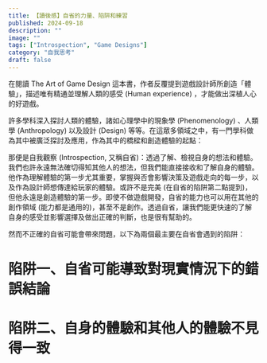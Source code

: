 ```yaml
---
title: 【讀後感】自省的力量、陷阱和練習
published: 2024-09-18
description: ""
image: ""
tags: ["Introspection", "Game Designs"]
category: "自我思考"
draft: false
---
```


在閱讀 The Art of Game Design 這本書，作者反覆提到遊戲設計師所創造「體驗」，描述唯有精通並理解人類的感受 (Human experience) ，才能做出深植人心的好遊戲。

許多學科深入探討人類的體驗，諸如心理學中的現象學 (Phenomenology) 、人類學 (Anthropology) 以及設計 (Design) 等等。在這眾多領域之中，有一門學科做為其中被廣泛探討及應用，作為其中的橋樑和創造體驗的起點：

那便是自我觀察 (Introspection, 又稱自省)：透過了解、檢視自身的想法和體驗。我們也許永遠無法確切得知其他人的想法，但我們能直接接收和了解自身的體驗。他作為理解體驗的第一步尤其重要，掌握與否會影響決策及遊戲走向的每一步，以及作為設計師想傳達給玩家的體驗。或許不是完美 (在自省的陷阱第二點提到)，但他永遠是創造體驗的第一步。即使不做遊戲開發，自省的能力也可以用在其他的創作領域 (能力都是通用的)，甚至不是創作。透過自省，讓我們能更快速的了解自身的感受並影響選擇及做出正確的判斷，也是很有幫助的。

然而不正確的自省可能會帶來問題，以下為兩個最主要在自省會遇到的陷阱：

# 陷阱一、自省可能導致對現實情況下的錯誤結論

# 陷阱二、自身的體驗和其他人的體驗不見得一致


